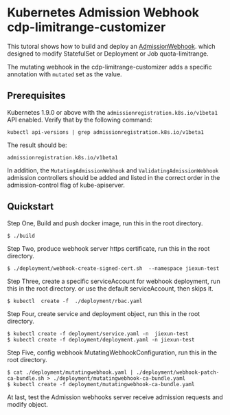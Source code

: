 
# Kubernetes Admission Webhook cdp-limitrange-customizer

This tutoral shows how to build and deploy an [AdmissionWebhook](https://kubernetes.io/docs/reference/access-authn-authz/extensible-admission-controllers/#admission-webhooks). which designed to modify StatefulSet or Deployment or Job quota-limitrange.

The mutating webhook in the cdp-limitrange-customizer adds a specific annotation with `mutated` set as the value.

## Prerequisites

Kubernetes 1.9.0 or above with the `admissionregistration.k8s.io/v1beta1` API enabled. Verify that by the following command:
```
kubectl api-versions | grep admissionregistration.k8s.io/v1beta1
```
The result should be:
```
admissionregistration.k8s.io/v1beta1
```

In addition, the `MutatingAdmissionWebhook` and `ValidatingAdmissionWebhook` admission controllers should be added and listed in the correct order in the admission-control flag of kube-apiserver.

## Quickstart

Step One, Build and push docker image, run this in the root directory.

    $ ./build


Step Two, produce webhook server https certificate, run this in the root directory.

    $ ./deployment/webhook-create-signed-cert.sh  --namespace jiexun-test


Step Three, create a specific serviceAccount for webhook deployment, run this in the root directory. or use the default serviceAccount, then skips it.
   
    $ kubectl  create -f  ./deployment/rbac.yaml 
    
    
Step Four, create service and deployment object, run this in the root directory.

    $ kubectl create -f deployment/service.yaml -n  jiexun-test
    $ kubectl create -f deployment/deployment.yaml -n jiexun-test

Step Five, config webhook MutatingWebhookConfiguration, run this in the root directory.

    $ cat ./deployment/mutatingwebhook.yaml | ./deployment/webhook-patch-ca-bundle.sh > ./deployment/mutatingwebhook-ca-bundle.yaml
    $ kubectl create -f deployment/mutatingwebhook-ca-bundle.yaml
    
    
At last, test the Admission webhooks server receive admission requests and modify object.
